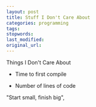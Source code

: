 ```yaml
---
layout: post
title: Stuff I Don't Care About
categories: programming
tags:
stopwords:
last_modified:
original_url:
---
```


Things I Don't Care About

<!--more-->

* Time to first compile

* Number of lines of code

"Start small, finish big",
